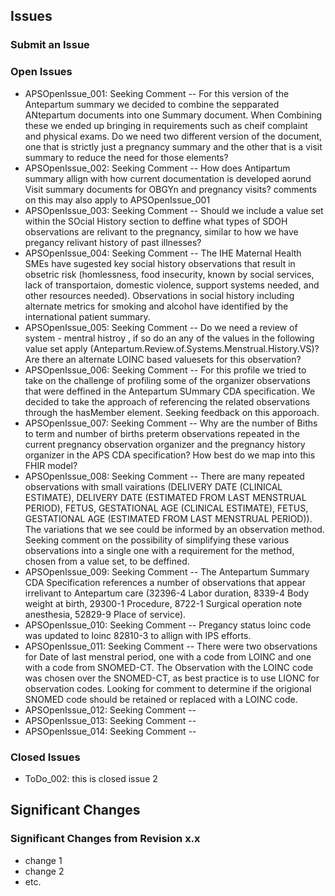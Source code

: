 ## Issues

### Submit an Issue

### Open Issues

- APSOpenIssue_001: Seeking Comment -- For this version of the Antepartum summary we decided to combine the sepparated ANtepartum documents into one Summary document. When Combining these we ended up bringing in requirements such as cheif complaint and physical exams. Do we need two different version of the document, one that is strictly just a pregnancy summary and the other that is a visit summary to reduce the need for those elements?
- APSOpenIssue_002: Seeking Comment -- How does Antipartum summary allign with how current documentation is developed aorund Visit summary documents for OBGYn and pregnancy visits? comments on this may also apply to APSOpenIssue_001 
- APSOpenIssue_003: Seeking Comment -- Should we include a value set within the SOcial History section to deffine what types of SDOH observations are relivant to the pregnancy, similar to how we have pregancy relivant history of past illnesses? 
- APSOpenIssue_004: Seeking Comment -- The IHE Maternal Health SMEs have sugested key social history observations that result in obsetric risk (homlessness, food insecurity, known by social services, lack of transportaion, domestic violence, support systems needed, and other resources needed). Observations in social history including alternate metrics for smoking and alcohol have identified by the international patient summary. 
- APSOpenIssue_005: Seeking Comment -- Do we need a review of system - mentral histroy , if so do an any of the values in the following value set apply (Antepartum.Review.of.Systems.Menstrual.History.VS)? Are there an alternate LOINC based valuesets for this observation? 
- APSOpenIssue_006: Seeking Comment -- For this profile we tried to take on the challenge of profiling some of the organizer observations that were deffined in the Antepartum SUmmary CDA specification. We decided to take the approach of referencing the related observations through the hasMember element. Seeking feedback on this apporoach.
- APSOpenIssue_007: Seeking Comment -- Why are the number of Biths to term and number of births preterm observations repeated in the current pregnancy observation organizer and the pregnancy history organizer in the APS CDA specification? How best do we map into this FHIR model?
- APSOpenIssue_008: Seeking Comment -- There are many repeated observations with small vairations (DELIVERY DATE (CLINICAL ESTIMATE), DELIVERY DATE (ESTIMATED FROM LAST MENSTRUAL PERIOD), FETUS, GESTATIONAL AGE (CLINICAL ESTIMATE), FETUS, GESTATIONAL AGE (ESTIMATED FROM LAST MENSTRUAL PERIOD)). The variations that we see could be informed by an observation method. Seeking comment on the possibility of simplifying these various observations into a single one with a requirement for the method, chosen from a value set, to be deffined.
- APSOpenIssue_009: Seeking Comment -- The Antepartum Summary CDA Specification references a number of observations that appear irrelivant to Antepartum care (32396-4	Labor duration, 8339-4	Body weight at birth, 29300-1	Procedure, 8722-1 	Surgical operation note anesthesia, 52829-9	Place of service).
- APSOpenIssue_010: Seeking Comment -- Pregancy status loinc code was updated to loinc 82810-3 to allign with IPS efforts. 
- APSOpenIssue_011: Seeking Comment -- There were two observations for Date of last menstral period, one with a code from LOINC and one with a code from SNOMED-CT. The Observation with the LOINC code was chosen over the SNOMED-CT, as best practice is to use LIONC for observation codes. Looking for comment to determine if the origional SNOMED code should be retained  or replaced with a LOINC code. 
- APSOpenIssue_012: Seeking Comment -- 
- APSOpenIssue_013: Seeking Comment -- 
- APSOpenIssue_014: Seeking Comment -- 



### Closed Issues

- ToDo_002: this is closed issue 2



## Significant Changes

### Significant Changes from Revision x.x

- change 1
- change 2
- etc.


